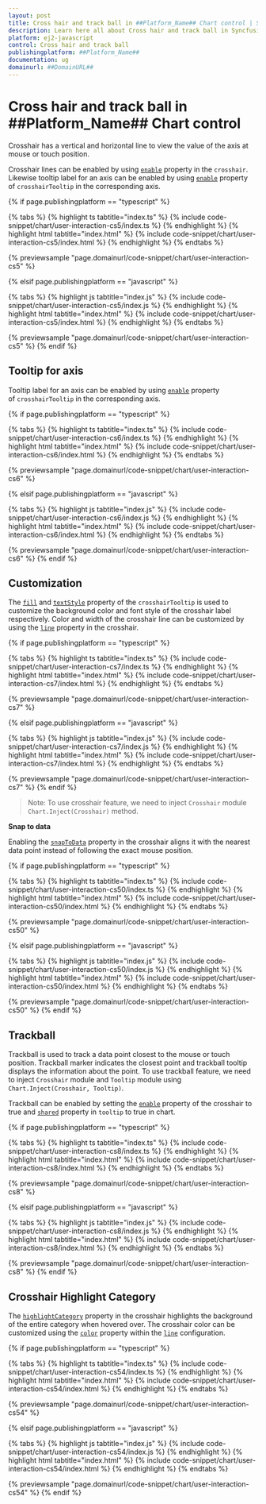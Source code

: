 ```yaml
---
layout: post
title: Cross hair and track ball in ##Platform_Name## Chart control | Syncfusion
description: Learn here all about Cross hair and track ball in Syncfusion ##Platform_Name## Chart control of Syncfusion Essential JS 2 and more.
platform: ej2-javascript
control: Cross hair and track ball 
publishingplatform: ##Platform_Name##
documentation: ug
domainurl: ##DomainURL##
---
```


# Cross hair and track ball in ##Platform_Name## Chart control

Crosshair has a vertical and horizontal line to view the value of the axis at mouse or touch position.

Crosshair lines can be enabled by using [`enable`](../api/chart/crosshairTooltip/#enable-boolean) property in the `crosshair`. Likewise tooltip label for an axis can be enabled by using [`enable`](../api/chart/crosshairTooltipModel/#enable-boolean) property of `crosshairTooltip` in the corresponding axis.

{% if page.publishingplatform == "typescript" %}

{% tabs %}
{% highlight ts tabtitle="index.ts" %}
{% include code-snippet/chart/user-interaction-cs5/index.ts %}
{% endhighlight %}
{% highlight html tabtitle="index.html" %}
{% include code-snippet/chart/user-interaction-cs5/index.html %}
{% endhighlight %}
{% endtabs %}
        
{% previewsample "page.domainurl/code-snippet/chart/user-interaction-cs5" %}

{% elsif page.publishingplatform == "javascript" %}

{% tabs %}
{% highlight js tabtitle="index.js" %}
{% include code-snippet/chart/user-interaction-cs5/index.js %}
{% endhighlight %}
{% highlight html tabtitle="index.html" %}
{% include code-snippet/chart/user-interaction-cs5/index.html %}
{% endhighlight %}
{% endtabs %}

{% previewsample "page.domainurl/code-snippet/chart/user-interaction-cs5" %}
{% endif %}

## Tooltip for axis

Tooltip label for an axis can be enabled by using [`enable`](../api/chart/crosshairTooltipModel/#enable-boolean) property of `crosshairTooltip` in the corresponding axis.

{% if page.publishingplatform == "typescript" %}

{% tabs %}
{% highlight ts tabtitle="index.ts" %}
{% include code-snippet/chart/user-interaction-cs6/index.ts %}
{% endhighlight %}
{% highlight html tabtitle="index.html" %}
{% include code-snippet/chart/user-interaction-cs6/index.html %}
{% endhighlight %}
{% endtabs %}
        
{% previewsample "page.domainurl/code-snippet/chart/user-interaction-cs6" %}

{% elsif page.publishingplatform == "javascript" %}

{% tabs %}
{% highlight js tabtitle="index.js" %}
{% include code-snippet/chart/user-interaction-cs6/index.js %}
{% endhighlight %}
{% highlight html tabtitle="index.html" %}
{% include code-snippet/chart/user-interaction-cs6/index.html %}
{% endhighlight %}
{% endtabs %}

{% previewsample "page.domainurl/code-snippet/chart/user-interaction-cs6" %}
{% endif %}

## Customization

The [`fill`](../api/chart/crosshairTooltip/#fill-string) and [`textStyle`](../api/chart/crosshairTooltip/#textstyle-fontmodel) property of the `crosshairTooltip` is used to customize the background color and font style of the crosshair label respectively. Color and width of the crosshair line can be customized by using the [`line`](../api/chart/crosshairSettingsModel/#line-bordermodel) property in the crosshair.

{% if page.publishingplatform == "typescript" %}

{% tabs %}
{% highlight ts tabtitle="index.ts" %}
{% include code-snippet/chart/user-interaction-cs7/index.ts %}
{% endhighlight %}
{% highlight html tabtitle="index.html" %}
{% include code-snippet/chart/user-interaction-cs7/index.html %}
{% endhighlight %}
{% endtabs %}
        
{% previewsample "page.domainurl/code-snippet/chart/user-interaction-cs7" %}

{% elsif page.publishingplatform == "javascript" %}

{% tabs %}
{% highlight js tabtitle="index.js" %}
{% include code-snippet/chart/user-interaction-cs7/index.js %}
{% endhighlight %}
{% highlight html tabtitle="index.html" %}
{% include code-snippet/chart/user-interaction-cs7/index.html %}
{% endhighlight %}
{% endtabs %}

{% previewsample "page.domainurl/code-snippet/chart/user-interaction-cs7" %}
{% endif %}

>Note: To use crosshair feature, we need to inject `Crosshair` module `Chart.Inject(Crosshair)` method.

**Snap to data**

Enabling the [`snapToData`](../api/chart/crosshairSettingsModel/#snaptodata) property in the crosshair aligns it with the nearest data point instead of following the exact mouse position.

{% if page.publishingplatform == "typescript" %}

{% tabs %}
{% highlight ts tabtitle="index.ts" %}
{% include code-snippet/chart/user-interaction-cs50/index.ts %}
{% endhighlight %}
{% highlight html tabtitle="index.html" %}
{% include code-snippet/chart/user-interaction-cs50/index.html %}
{% endhighlight %}
{% endtabs %}
        
{% previewsample "page.domainurl/code-snippet/chart/user-interaction-cs50" %}

{% elsif page.publishingplatform == "javascript" %}

{% tabs %}
{% highlight js tabtitle="index.js" %}
{% include code-snippet/chart/user-interaction-cs50/index.js %}
{% endhighlight %}
{% highlight html tabtitle="index.html" %}
{% include code-snippet/chart/user-interaction-cs50/index.html %}
{% endhighlight %}
{% endtabs %}

{% previewsample "page.domainurl/code-snippet/chart/user-interaction-cs50" %}
{% endif %}

## Trackball

Trackball is used to track a data point closest to the mouse or touch position. Trackball marker indicates the closest point and trackball tooltip displays the information about the point. To use trackball feature, we need to inject `Crosshair` module and `Tooltip` module using `Chart.Inject(Crosshair, Tooltip)`.

Trackball can be enabled by setting the [`enable`](../api/chart/crosshairSettings/#enable-boolean) property of the crosshair to true and [`shared`](../api/chart/tooltipSettings/#shared-boolean) property in `tooltip` to true in chart.

{% if page.publishingplatform == "typescript" %}

{% tabs %}
{% highlight ts tabtitle="index.ts" %}
{% include code-snippet/chart/user-interaction-cs8/index.ts %}
{% endhighlight %}
{% highlight html tabtitle="index.html" %}
{% include code-snippet/chart/user-interaction-cs8/index.html %}
{% endhighlight %}
{% endtabs %}
        
{% previewsample "page.domainurl/code-snippet/chart/user-interaction-cs8" %}

{% elsif page.publishingplatform == "javascript" %}

{% tabs %}
{% highlight js tabtitle="index.js" %}
{% include code-snippet/chart/user-interaction-cs8/index.js %}
{% endhighlight %}
{% highlight html tabtitle="index.html" %}
{% include code-snippet/chart/user-interaction-cs8/index.html %}
{% endhighlight %}
{% endtabs %}

{% previewsample "page.domainurl/code-snippet/chart/user-interaction-cs8" %}
{% endif %}

## Crosshair Highlight Category

The [`highlightCategory`](../api/chart/crosshairSettings/#highlightcategory) property in the crosshair highlights the background of the entire category when hovered over. The crosshair color can be customized using the [`color`](../api/chart/borderModel/#color) property within the [`line`](../api/chart/crosshairSettings/#line) configuration.

{% if page.publishingplatform == "typescript" %}

{% tabs %}
{% highlight ts tabtitle="index.ts" %}
{% include code-snippet/chart/user-interaction-cs54/index.ts %}
{% endhighlight %}
{% highlight html tabtitle="index.html" %}
{% include code-snippet/chart/user-interaction-cs54/index.html %}
{% endhighlight %}
{% endtabs %}
        
{% previewsample "page.domainurl/code-snippet/chart/user-interaction-cs54" %}

{% elsif page.publishingplatform == "javascript" %}

{% tabs %}
{% highlight js tabtitle="index.js" %}
{% include code-snippet/chart/user-interaction-cs54/index.js %}
{% endhighlight %}
{% highlight html tabtitle="index.html" %}
{% include code-snippet/chart/user-interaction-cs54/index.html %}
{% endhighlight %}
{% endtabs %}

{% previewsample "page.domainurl/code-snippet/chart/user-interaction-cs54" %}
{% endif %}
